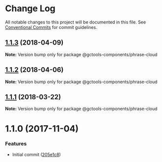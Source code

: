 # Change Log

All notable changes to this project will be documented in this file.
See [Conventional Commits](https://conventionalcommits.org) for commit guidelines.

<a name="1.1.3"></a>
## [1.1.3](https://github.com/gctools-outilsgc/gctools-components/compare/@gctools-components/phrase-cloud@1.1.0...@gctools-components/phrase-cloud@1.1.3) (2018-04-09)




**Note:** Version bump only for package @gctools-components/phrase-cloud

<a name="1.1.2"></a>
## [1.1.2](https://github.com/gctools-outilsgc/gctools-components/compare/@gctools-components/phrase-cloud@1.1.1...@gctools-components/phrase-cloud@1.1.2) (2018-04-06)




**Note:** Version bump only for package @gctools-components/phrase-cloud

<a name="1.1.1"></a>
## [1.1.1](https://github.com/gctools-outilsgc/gctools-components/compare/@gctools-components/phrase-cloud@1.1.0...@gctools-components/phrase-cloud@1.1.1) (2018-03-22)




**Note:** Version bump only for package @gctools-components/phrase-cloud

<a name="1.1.0"></a>
# 1.1.0 (2017-11-04)


### Features

* Initial commit ([205e1c8](https://github.com/gctools-outilsgc/gctools-components/commit/205e1c8))
